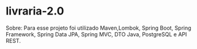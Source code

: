 # livraria-2.0
Sobre: Para esse projeto foi utilizado Maven,Lombok, Spring Boot, Spring Framework, Spring
Data JPA, Spring MVC, DTO Java, PostgreSQL e API REST.
